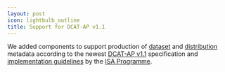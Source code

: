 ```yaml
---
layout: post
icon: lightbulb_outline
title: Support for DCAT-AP v1.1
---
```


We added components to support production of [dataset](/components/e-dcatap11dataset) and [distribution](/components/e-dcatap11distribution) metadata according to the newest [DCAT-AP v1.1](https://joinup.ec.europa.eu/node/146653) specification and [implementation guidelines](https://joinup.ec.europa.eu/asset/dcat-ap_implementation_guidelines/description) by the [ISA Programme](http://ec.europa.eu/isa).
